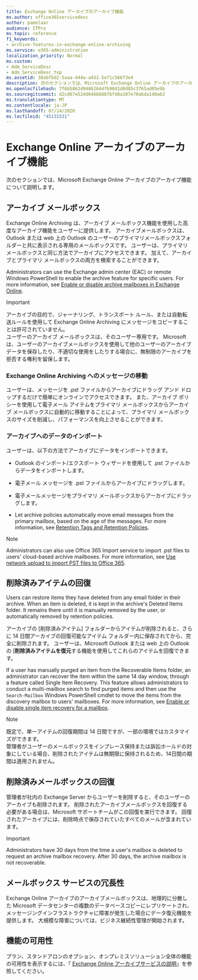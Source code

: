 ```yaml
---
title: Exchange Online アーカイブのアーカイブ機能
ms.author: office365servicedesc
author: pamelaar
audience: ITPro
ms.topic: reference
f1_keywords:
- archive-features-in-exchange-online-archiving
ms.service: o365-administration
localization_priority: Normal
ms.custom:
- Adm_ServiceDesc
- Adm_ServiceDesc_top
ms.assetid: 38abfbd2-5aaa-444a-a431-5e71c566f3e4
description: 次のセクションでは、Microsoft Exchange Online アーカイブのアーカイブ機能について説明します。
ms.openlocfilehash: 7f6b5863d94862644fb90d1d0d85c3765ad05e9b
ms.sourcegitcommit: d2cd67e52dd646b68bfbfd8a387e70a6da140a62
ms.translationtype: MT
ms.contentlocale: ja-JP
ms.lasthandoff: 07/14/2020
ms.locfileid: "45131531"
---
```

# <a name="archive-features-in-exchange-online-archiving"></a>Exchange Online アーカイブのアーカイブ機能

次のセクションでは、Microsoft Exchange Online アーカイブのアーカイブ機能について説明します。
  
## <a name="archive-mailbox"></a>アーカイブ メールボックス

Exchange Online Archiving は、アーカイブ メールボックス機能を使用した高度なアーカイブ機能をユーザーに提供します。 アーカイブメールボックスは、Outlook または web 上の Outlook のユーザーのプライマリメールボックスフォルダーと共に表示される専用のメールボックスです。 ユーザーは、プライマリ メールボックスと同じ方法でアーカイブにアクセスできます。 加えて、アーカイブとプライマリ メールボックスの両方を検索することができます。
  
Administrators can use the Exchange admin center (EAC) or remote Windows PowerShell to enable the archive feature for specific users. For more information, see [Enable or disable archive mailboxes in Exchange Online](https://docs.microsoft.com/office365/securitycompliance/enable-archive-mailboxes).
  
> [!IMPORTANT]
>  アーカイブの目的で、ジャーナリング、トランスポート ルール、または自動転送ルールを使用して Exchange Online Archiving にメッセージをコピーすることは許可されていません。 <br/>
>  ユーザーのアーカイブ メールボックスは、そのユーザー専用です。 Microsoft は、ユーザーのアーカイブメールボックスを使用して他のユーザーのアーカイブデータを保存したり、不適切な使用をしたりする場合に、無制限のアーカイブを拒否する権利を留保します。
  
### <a name="move-messages-to-exchange-online-archiving"></a>Exchange Online Archiving へのメッセージの移動

ユーザーは、メッセージを .pst ファイルからアーカイブにドラッグ アンド ドロップするだけで簡単にオンラインでアクセスできます。 また、アーカイブ ポリシーを使用して電子メール アイテムをプライマリ メールボックスからアーカイブ メールボックスに自動的に移動することによって、プライマリ メールボックスのサイズを削減し、パフォーマンスを向上させることができます。 
  
### <a name="import-data-to-the-archive"></a>アーカイブへのデータのインポート

ユーザーは、以下の方法でアーカイブにデータをインポートできます。
  
- Outlook のインポート/エクスポート ウィザードを使用して .pst ファイルからデータをインポートします。
    
- 電子メール メッセージを .pst ファイルからアーカイブにドラッグします。
    
- 電子メールメッセージをプライマリ メールボックスからアーカイブにドラッグします。
    
- Let archive policies automatically move email messages from the primary mailbox, based on the age of the messages. For more information, see [Retention Tags and Retention Policies](https://docs.microsoft.com/Exchange/policy-and-compliance/mrm/retention-tags-and-retention-policies).
    
> [!NOTE]
> Administrators can also use Office 365 Import service to import .pst files to users' cloud-based archive mailboxes. For more information, see [Use network upload to import PST files to Office 365](https://docs.microsoft.com/office365/securitycompliance/use-network-upload-to-import-pst-files). 
  
## <a name="deleted-item-recovery"></a>削除済みアイテムの回復

Users can restore items they have deleted from any email folder in their archive. When an item is deleted, it is kept in the archive's Deleted Items folder. It remains there until it is manually removed by the user, or automatically removed by retention policies.
  
アーカイブの [削除済みアイテム] フォルダーからアイテムが削除されると、さらに 14 日間アーカイブの回復可能なアイテム フォルダー内に保存されてから、完全に削除されます。 ユーザーは、Microsoft Outlook または web 上の Outlook の [**削除済みアイテムを復元**する機能を使用してこれらのアイテムを回復できます。 
  
If a user has manually purged an item from the Recoverable Items folder, an administrator can recover the item within the same 14 day window, through a feature called Single Item Recovery. This feature allows administrators to conduct a multi-mailbox search to find purged items and then use the  `Search-Mailbox` Windows PowerShell cmdlet to move the items from the discovery mailbox to users' mailboxes. For more information, see [Enable or disable single item recovery for a mailbox](https://docs.microsoft.com/office365/securitycompliance/use-network-upload-to-import-pst-files).
  
> [!NOTE]
>  既定で、単一アイテムの回復期間は 14 日間ですが、一部の環境ではカスタマイズができます。 <br/>
>  管理者がユーザーのメールボックスをインプレース保持または訴訟ホールドの対象にしている場合、削除されたアイテムは無期限に保持されるため、14日間の期間は適用されません。 
  
## <a name="deleted-mailbox-recovery"></a>削除済みメールボックスの回復

管理者が社内の Exchange Server からユーザーを削除すると、そのユーザーのアーカイブも削除されます。 削除されたアーカイブメールボックスを回復する必要がある場合は、Microsoft サポートチームがこの回復を実行できます。 回復されたアーカイブには、削除時点で保存されていたすべてのメールが含まれています。
  
> [!IMPORTANT]
> Administrators have 30 days from the time a user's mailbox is deleted to request an archive mailbox recovery. After 30 days, the archive mailbox is not recoverable. 
  
## <a name="mailbox-service-redundancy"></a>メールボックス サービスの冗長性

Exchange Online アーカイブのアーカイブメールボックスは、地理的に分散した Microsoft データセンターの複数のデータベースコピーにレプリケートされ、メッセージングインフラストラクチャに障害が発生した場合にデータ復元機能を提供します。 大規模な障害については、ビジネス継続性管理が開始されます。 
  
## <a name="feature-availability"></a>機能の可用性

プラン、スタンドアロンのオプション、オンプレミスソリューション全体の機能の可用性を表示するには、「 [Exchange Online アーカイブサービスの説明](exchange-online-archiving-service-description.md)」を参照してください。
  
